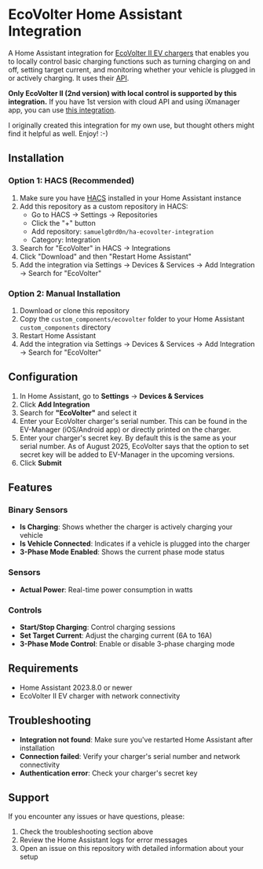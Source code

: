 # EcoVolter Home Assistant Integration

A Home Assistant integration for [EcoVolter II EV chargers](https://www.ecovolter.com/) that enables you to locally control basic charging functions such as turning charging on and off, setting target current, and monitoring whether your vehicle is plugged in or actively charging. It uses their [API](https://asnplus.github.io/revc-charger-local-api-documentation/).

**Only EcoVolter II (2nd version) with local control is supported by this integration.** If you have 1st version with cloud API and using iXmanager app, you can use [this integration](https://github.com/kubacizek/home-assistant-ixmanager).

I originally created this integration for my own use, but thought others might find it helpful as well. Enjoy! :-)

## Installation

### Option 1: HACS (Recommended)

1. Make sure you have [HACS](https://hacs.xyz/) installed in your Home Assistant instance
2. Add this repository as a custom repository in HACS:
   - Go to HACS → Settings → Repositories
   - Click the "+" button
   - Add repository: `samuelg0rd0n/ha-ecovolter-integration`
   - Category: Integration
3. Search for "EcoVolter" in HACS → Integrations
4. Click "Download" and then "Restart Home Assistant"
5. Add the integration via Settings → Devices & Services → Add Integration → Search for "EcoVolter"

### Option 2: Manual Installation

1. Download or clone this repository
2. Copy the `custom_components/ecovolter` folder to your Home Assistant `custom_components` directory
3. Restart Home Assistant
4. Add the integration via Settings → Devices & Services → Add Integration → Search for "EcoVolter"

## Configuration

1. In Home Assistant, go to **Settings** → **Devices & Services**
2. Click **Add Integration**
3. Search for **"EcoVolter"** and select it
4. Enter your EcoVolter charger's serial number. This can be found in the EV-Manager (iOS/Android app) or directly printed on the charger.
5. Enter your charger's secret key. By default this is the same as your serial number. As of August 2025, EcoVolter says that the option to set secret key will be added to EV-Manager in the upcoming versions.
6. Click **Submit**

## Features

### Binary Sensors
- **Is Charging**: Shows whether the charger is actively charging your vehicle
- **Is Vehicle Connected**: Indicates if a vehicle is plugged into the charger
- **3-Phase Mode Enabled**: Shows the current phase mode status

### Sensors
- **Actual Power**: Real-time power consumption in watts

### Controls
- **Start/Stop Charging**: Control charging sessions
- **Set Target Current**: Adjust the charging current (6A to 16A)
- **3-Phase Mode Control**: Enable or disable 3-phase charging mode

## Requirements

- Home Assistant 2023.8.0 or newer
- EcoVolter II EV charger with network connectivity

## Troubleshooting

- **Integration not found**: Make sure you've restarted Home Assistant after installation
- **Connection failed**: Verify your charger's serial number and network connectivity
- **Authentication error**: Check your charger's secret key

## Support

If you encounter any issues or have questions, please:
1. Check the troubleshooting section above
2. Review the Home Assistant logs for error messages
3. Open an issue on this repository with detailed information about your setup
